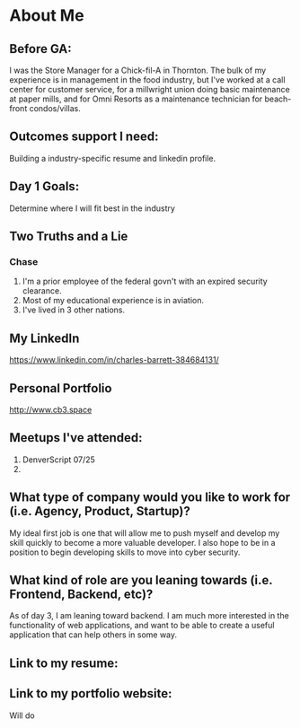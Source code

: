 # About Me

## Before GA:
I was the Store Manager for a Chick-fil-A in Thornton. The bulk of my experience is in management in the food industry, but I've worked at a call center for customer service, for a millwright union doing basic maintenance at paper mills, and for Omni Resorts as a maintenance technician for beach-front condos/villas.

## Outcomes support I need:
Building a industry-specific resume and linkedin profile. 

## Day 1 Goals:
Determine where I will fit best in the industry

## Two Truths and a Lie

### Chase

1. I'm a prior employee of the federal govn't with an expired security clearance.
2. Most of my educational experience is in aviation.
3. I've lived in 3 other nations. 

## My LinkedIn
https://www.linkedin.com/in/charles-barrett-384684131/

## Personal Portfolio
http://www.cb3.space

## Meetups I've attended:
1. DenverScript 07/25
2. 

## What type of company would you like to work for (i.e. Agency, Product, Startup)?
My ideal first job is one that will allow me to push myself and develop my skill quickly to become a more valuable developer. I also hope to be in a position to begin developing skills to move into cyber security. 

## What kind of role are you leaning towards (i.e. Frontend, Backend, etc)?
As of day 3, I am leaning toward backend. I am much more interested in the functionality of web applications, and want to be able to create a useful application that can help others in some way. 
## Link to my resume: 


## Link to my portfolio website: 
Will do

